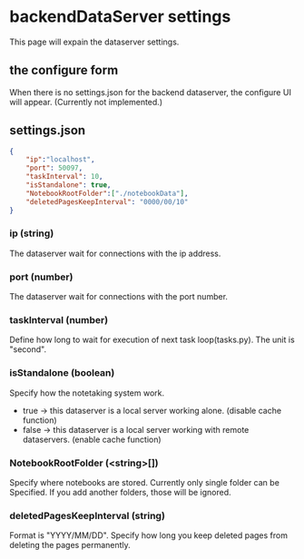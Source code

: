 # backendDataServer settings
 This page will expain the dataserver settings.

## the configure form
 When there is no settings.json for the backend dataserver, the configure UI will appear. (Currently not implemented.) 

## settings.json
```json
{
    "ip":"localhost",
    "port": 50097,
    "taskInterval": 10,
    "isStandalone": true,
    "NotebookRootFolder":["./notebookData"],
    "deletedPagesKeepInterval": "0000/00/10"
}
```

### ip (string)
 The dataserver wait for connections with the ip address.

### port (number)
 The dataserver wait for connections with the port number.

### taskInterval (number)
 Define how long to wait for execution of next task loop(tasks.py). The unit is "second".

### isStandalone (boolean)
 Specify how the notetaking system work.
- true  -> this dataserver is a local server working alone. (disable cache function)
- false -> this dataserver is a local server working with remote dataservers. (enable cache function)

### NotebookRootFolder (\<string>[])
 Specify where notebooks are stored. Currently only single folder can be Specified. If you add another folders, those will be ignored.

### deletedPagesKeepInterval (string)
 Format is "YYYY/MM/DD". Specify how long you keep deleted pages from deleting the pages permanently.

